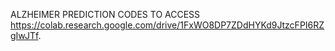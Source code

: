 ALZHEIMER PREDICTION CODES TO ACCESS https://colab.research.google.com/drive/1FxWO8DP7ZDdHYKd9JtzcFPI6RZgIwJTf.
